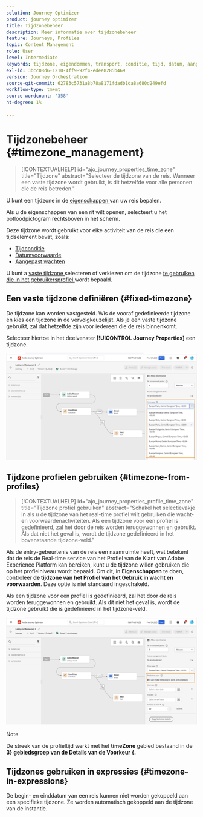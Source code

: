 ```yaml
---
solution: Journey Optimizer
product: journey optimizer
title: Tijdzonebeheer
description: Meer informatie over tijdzonebeheer
feature: Journeys, Profiles
topic: Content Management
role: User
level: Intermediate
keywords: tijdzone, eigendommen, transport, conditie, tijd, datum, aangepast
exl-id: 3bcc08d6-1210-4ff9-92f4-edee8285b469
version: Journey Orchestration
source-git-commit: 62783c5731a8b78a8171fdadb1da8a680d249efd
workflow-type: tm+mt
source-wordcount: '358'
ht-degree: 1%

---
```


# Tijdzonebeheer {#timezone_management}

>[!CONTEXTUALHELP]
>id="ajo_journey_properties_time_zone"
>title="Tijdzone"
>abstract="Selecteer de tijdzone van de reis. Wanneer een vaste tijdzone wordt gebruikt, is dit hetzelfde voor alle personen die de reis betreden."


U kunt een tijdzone in de [ eigenschappen ](../building-journeys/journey-properties.md#timezone) van uw reis bepalen.

Als u de eigenschappen van een rit wilt openen, selecteert u het potloodpictogram rechtsboven in het scherm.

Deze tijdzone wordt gebruikt voor elke activiteit van de reis die een tijdselement bevat, zoals:

* [Tijdconditie](../building-journeys/condition-activity.md#time_condition)
* [Datumvoorwaarde](../building-journeys/condition-activity.md#date_condition)
* [Aangepast wachten](../building-journeys/wait-activity.md#custom)

<!--
* [Fixed date wait](../building-journeys/wait-activity.md#fixed_date)
-->

U kunt a [ vaste tijdzone ](#fixed-timezone) selecteren of verkiezen om de tijdzone [ te gebruiken die in het gebruikersprofiel ](#timezone-from-profiles) wordt bepaald.

## Een vaste tijdzone definiëren {#fixed-timezone}

De tijdzone kan worden vastgesteld. Wis de vooraf gedefinieerde tijdzone en kies een tijdzone in de vervolgkeuzelijst. Als je een vaste tijdzone gebruikt, zal dat hetzelfde zijn voor iedereen die de reis binnenkomt.

Selecteer hiertoe in het deelvenster **[!UICONTROL Journey Properties]** een tijdzone.

![](assets/journey72.png)

## Tijdzone profielen gebruiken {#timezone-from-profiles}

>[!CONTEXTUALHELP]
>id="ajo_journey_properties_profile_time_zone"
>title="Tijdzone profiel gebruiken"
>abstract="Schakel het selectievakje in als u de tijdzone van het real-time profiel wilt gebruiken die wacht- en voorwaardenactiviteiten. Als een tijdzone voor een profiel is gedefinieerd, zal het door de reis worden teruggewonnen en gebruikt. Als dat niet het geval is, wordt de tijdzone gedefinieerd in het bovenstaande tijdzone-veld."

Als de entry-gebeurtenis van de reis een naamruimte heeft, wat betekent dat de reis de Real-time service van het Profiel van de Klant van Adobe Experience Platform kan bereiken, kunt u de tijdzone willen gebruiken die op het profielniveau wordt bepaald. Om dit, in **Eigenschappen** te doen, controleer **de tijdzone van het Profiel van het Gebruik in wacht en voorwaarden**. Deze optie is niet standaard ingeschakeld.

Als een tijdzone voor een profiel is gedefinieerd, zal het door de reis worden teruggewonnen en gebruikt. Als dit niet het geval is, wordt de tijdzone gebruikt die is gedefinieerd in het tijdzone-veld.

![](assets/journey73.png)

>[!NOTE]
>
>De streek van de profieltijd werkt met het **timeZone** gebied bestaand in de **3} gebiedsgroep van de Details van de Voorkeur {.**

## Tijdzones gebruiken in expressies {#timezone-in-expressions}

De begin- en einddatum van een reis kunnen niet worden gekoppeld aan een specifieke tijdzone. Ze worden automatisch gekoppeld aan de tijdzone van de instantie.
